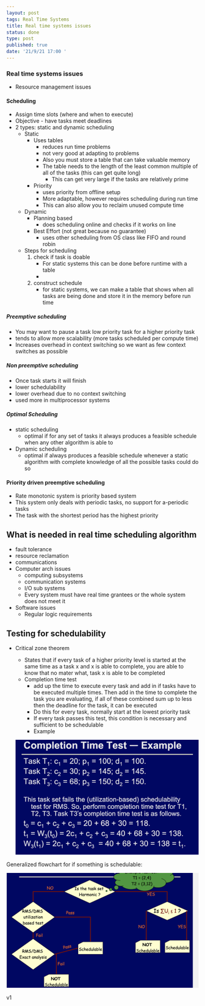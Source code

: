 ```yaml
---
layout: post
tags: Real Time Systems
title: Real time systems issues
status: done
type: post
published: true
date: '21/9/21 17:00 '
---
```


### Real time systems issues
- Resource management issues
#### Scheduling
- Assign time slots (where and when to execute)
- Objective - have tasks meet deadlines
- 2 types: static and dynamic scheduling
	- Static
		- Uses tables 
			- reduces run time problems
			- not very good at adapting to problems
			- Also you must store a table that can take valuable memory
			- The table needs to the length of the least common multiple of all of the tasks (this can get quite long)
				- This can get very large if the tasks are relatively prime
		- Priority
			- uses priority from offline setup
			- More adaptable, however requires scheduling during run time
			- This can also allow you to reclaim unused compute time
	- Dynamic
		- Planning based
			- does scheduling online and checks if it works on line
		- Best Effort (not great because no guarantee)
			- uses other scheduling from OS class like FIFO and round robin
	- Steps for scheduling
		1. check if task is doable
			- For static systems this can be done before runtime with a table
			- 
		2. construct schedule
			- for static systems, we can make a table that shows when all tasks are being done and store it in the memory before run time
##### Preemptive scheduling
- You may want to pause a task low priority task for a higher priority task
- tends to allow more scalability (more tasks scheduled per compute time)
- Increases overhead in context switching so we want as few context switches as possible
##### Non preemptive scheduling
- Once task starts it will finish
- lower schedulability
- lower overhead due to no context switching
- used more in multiprocessor systems
##### Optimal Scheduling
- static scheduling
	- optimal if for any set of tasks it always produces a feasible schedule when any other algorithm is able to
- Dynamic scheduling
	- optimal if always produces a feasible schedule whenever a static algorithm with complete knowledge of all the possible tasks could do so


#### Priority driven preemptive scheduling
 - Rate monotonic system is priority based system
 - This system only deals with periodic tasks, no support for a-periodic tasks
 - The task with the shortest period has the highest priority


## What is needed in real time scheduling algorithm
 - fault tolerance
 - resource reclamation
 - communications
- Computer arch issues
	- computing subsystems
	- communication systems
	- I/O sub systems
	- Every system must have real time grantees or the whole system does not meet it
- Software issues 
	- Regular logic requirements 




## Testing for schedulability 
 - Critical zone theorem
	 - States that if every task of a higher priority level is started at the same time as a task x and x is able to complete, you are able to know that no mater what, task x is able to be completed
	 - Completion time test
		 - add up the time to execute every task and add in if tasks have to be executed multiple times. Then add in the time to complete the task you are evaluating, if all of these combined sum up to less then the deadline for the task, it can be executed
		 - Do this for every task, normally start at the lowest priority task
		 - If every task passes this test, this condition is necessary and sufficient to be schedulable 
		 - Example
     
     ![Figure 1.](/_posts/real-time-systems/completion-time-test-example.png)
		 


Generalized flowchart for if something is schedulable:

![Figure 1.](/_posts/real-time-systems/schedulable-flowchart.png)


v1

